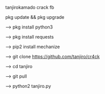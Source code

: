tanjirokamado crack fb

pkg update && pkg upgrade

--> pkg install python3

--> pkg install requests

--> pip2 install mechanize

--> git clone https://github.com/tanjiro/cr4ck

--> cd tanjiro

--> git pull

--> python2 tanjiro.py
